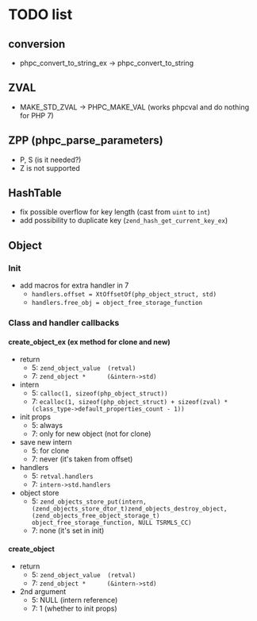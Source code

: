 # TODO list

## conversion
- phpc_convert_to_string_ex -> phpc_convert_to_string

## ZVAL 
- MAKE_STD_ZVAL -> PHPC_MAKE_VAL (works phpcval and do nothing for PHP 7)

## ZPP (phpc_parse_parameters)
- P, S (is it needed?)
- Z is not supported

## HashTable
- fix possible overflow for key length (cast from `uint` to `int`)
- add possibility to duplicate key (`zend_hash_get_current_key_ex`)

## Object

### Init
- add macros for extra handler in 7
  - `handlers.offset = XtOffsetOf(php_object_struct, std)`
  - `handlers.free_obj = object_free_storage_function`

### Class and handler callbacks

#### create_object_ex (ex method for clone and new)
- return
  - 5: `zend_object_value  (retval)`
  - 7: `zend_object *      (&intern->std)`
- intern
  - 5: `calloc(1, sizeof(php_object_struct))`
  - 7: `ecalloc(1, sizeof(php_object_struct) + sizeof(zval) * (class_type->default_properties_count - 1))`
- init props
  - 5: always
  - 7: only for new object (not for clone)
- save new intern
  - 5: for clone
  - 7: never (it's taken from offset)
- handlers
  - 5: `retval.handlers`
  - 7: `intern->std.handlers`
- object store
  - 5: `zend_objects_store_put(intern, (zend_objects_store_dtor_t)zend_objects_destroy_object, (zend_objects_free_object_storage_t) object_free_storage_function, NULL TSRMLS_CC)`
  - 7: none (it's set in init)

#### create_object
- return
  - 5: `zend_object_value  (retval)`
  - 7: `zend_object *      (&intern->std)`
- 2nd argument
  - 5: NULL (intern reference)
  - 7: 1    (whether to init props)